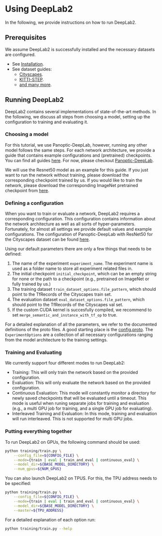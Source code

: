 # Using DeepLab2

In the following, we provide instructions on how to run DeepLab2.

## Prerequisites

We assume DeepLab2 is successfully installed and the necessary datasets are configured.

* See [Installation](installation.md).
* See dataset guides:
    * [Cityscapes](cityscapes.md).
    * [KITTI-STEP](kitti_step.md).
    * [and many more](./).

## Running DeepLab2

DeepLab2 contains several implementations of state-of-the-art methods. In the following, we discuss all steps from choosing a model, setting up the configuration to training and evaluating it.

### Choosing a model

For this tutorial, we use Panoptic-DeepLab, however, running any other model follows the same steps. For each network architecture, we provide a guide that contains example configurations and (pretrained) checkpoints. You can find all guides [here](../projects/). For now, please checkout [Panoptic-DeepLab](../projects/panoptic_deeplab.md).

We will use the Resnet50 model as an example for this guide. If you just want to run the network without training, please download the corresponding checkpoint trained by us. If you would like to train the network, please download the corresponding ImageNet pretrained checkpoint from [here](../projects/imagenet_pretrained_checkpoints.md).

### Defining a configuration

When you want to train or evaluate a network, DeepLab2 requires a corresponding configuration. This configuration contains information about the network architecture as well as all sorts of hyper-parameters. Fortunately, for almost all settings we provide default values and example configurations. The configuration of Panoptic-DeepLab with ResNet50 for the Cityscapes dataset can be found [here](../../configs/cityscapes/resnet50_os32.textproto).

Using our default parameters there are only a few things that needs to be defined:

1. The name of the experiment `experiment_name`. The experiment name is used as a folder name to store all experiment related files in.
2. The initial checkpoint `initial_checkpoint`, which can be an empty string for none or the path to a checkpoint (e.g., pretrained on ImageNet or fully trained by us.)
3. The training dataset `train_dataset_options.file_pattern`, which should point to the TfRecords of the Cityscapes train set.
4. The evaluation dataset `eval_dataset_options.file_pattern`, which should point to the TfRecords of the Cityscapes val set.
5. If the custom CUDA kernel is succesfully compiled, we recommend to set `merge_semantic_and_instance_with_tf_op` to true.

For a detailed explanation of all the parameters, we refer to the documented definitions of the proto files. A good starting place is the [config.proto](../../config.proto). The `ExperimentOptions` are a collection of all necessary configurations ranging from the model architecture to the training settings.

### Training and Evaluating

We currently support four different modes to run DeepLab2:

* Training: This will only train the network based on the provided configuration.
* Evaluation: This will only evaluate the network based on the provided configuration.
* Continuous Evaluation: This mode will constantly monitor a directory for newly saved checkpoints that will be evaluated until a timeout. This mode is useful when runing separate jobs for training and evaluation (e.g., a multi GPU job for training, and a single GPU job for evaluating).
* Interleaved Training and Evaluation: In this mode, training and evaluation will run interleaved. This is not supported for multi GPU jobs.

### Putting everything together

To run DeepLab2 on GPUs, the following command should be used:

```bash
python training/train.py \
    --config_file=${CONFIG_FILE} \
    --mode={train | eval | train_and_eval | continuous_eval} \
    --model_dir=${BASE_MODEL_DIRECTORY} \
    --num_gpus=${NUM_GPUS}
```

You can also launch DeepLab2 on TPUS. For this, the TPU address needs to be specified:

```bash
python training/train.py \
    --config_file=${CONFIG_FILE} \
    --mode={train | eval | train_and_eval | continuous_eval} \
    --model_dir=${BASE_MODEL_DIRECTORY} \
    --master=${TPU_ADDRESS}
```

For a detailed explanation of each option run:

```bash
python training/train.py --help
```